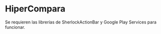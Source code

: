 HiperCompara
============
Se requieren las librerías de SherlockActionBar y Google Play Services para funcionar.
